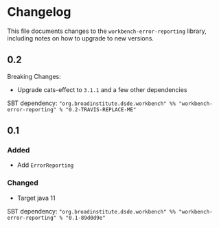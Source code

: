 # Changelog

This file documents changes to the `workbench-error-reporting` library, including notes on how to upgrade to new versions.

## 0.2
Breaking Changes:
- Upgrade cats-effect to `3.1.1` and a few other dependencies

SBT dependency: `"org.broadinstitute.dsde.workbench" %% "workbench-error-reporting" % "0.2-TRAVIS-REPLACE-ME"`

## 0.1

### Added
- Add `ErrorReporting`

### Changed
- Target java 11

SBT dependency: `"org.broadinstitute.dsde.workbench" %% "workbench-error-reporting" % "0.1-89d0d9e"`
